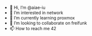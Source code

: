 - 👋 Hi, I’m @aiae-iu
- 👀 I’m interested in network
- 🌱 I’m currently learning proxmox
- 💞️ I’m looking to collaborate on freifunk
- 📫 How to reach me 42

<!---
aiae-iu/aiae-iu is a ✨ special ✨ repository because its `README.md` (this file) appears on your GitHub profile.
You can click the Preview link to take a look at your changes.
--->
